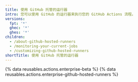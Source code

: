 ```yaml
---
title: 使用 GitHub 托管的运行器
intro: 您可以使用 GitHub 的运行器来执行您的 GitHub Actions 流程。
versions:
  fpt: '*'
  ghec: '*'
  ghes: '*'
children:
  - /about-github-hosted-runners
  - /monitoring-your-current-jobs
  - /customizing-github-hosted-runners
shortTitle: 使用 GitHub 托管的运行器
---
```


{% data reusables.actions.enterprise-beta %}
{% data reusables.actions.enterprise-github-hosted-runners %}
